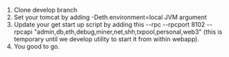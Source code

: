 1. Clone develop branch
2. Set your tomcat by adding -Deth.environment=local JVM argument
3. Update your get start up script by adding this --rpc --rpcport 8102 --rpcapi "admin,db,eth,debug,miner,net,shh,txpool,personal,web3" 
(this is temporary until we develop utility to start it from within webapp).
4. You good to go.
